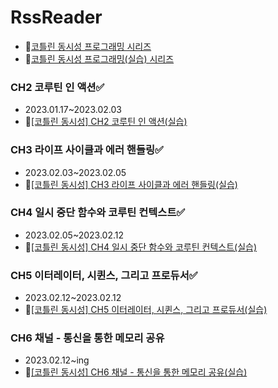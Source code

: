 # RssReader

- 📝[코틀린 동시성 프로그래밍 시리즈](https://velog.io/@sunjoo9912/series/%EC%BD%94%ED%8B%80%EB%A6%B0-%EB%8F%99%EC%8B%9C%EC%84%B1-%ED%94%84%EB%A1%9C%EA%B7%B8%EB%9E%98%EB%B0%8D)
- 📝[코틀린 동시성 프로그래밍(실습) 시리즈](https://velog.io/@sunjoo9912/series/%EC%BD%94%ED%8B%80%EB%A6%B0-%EB%8F%99%EC%8B%9C%EC%84%B1-%ED%94%84%EB%A1%9C%EA%B7%B8%EB%9E%98%EB%B0%8D%EC%8B%A4%EC%8A%B5)

### CH2 코루틴 인 액션✅
- 2023.01.17~2023.02.03
- 📝[[코틀린 동시성] CH2 코루틴 인 액션(실습)](https://velog.io/@sunjoo9912/%EC%BD%94%ED%8B%80%EB%A6%B0-%EB%8F%99%EC%8B%9C%EC%84%B1-CH2-%EC%BD%94%EB%A3%A8%ED%8B%B4-%EC%9D%B8-%EC%95%A1%EC%85%98)

### CH3 라이프 사이클과 에러 핸들링✅
- 2023.02.03~2023.02.05
- 📝[[코틀린 동시성] CH3 라이프 사이클과 에러 핸들링(실습)](https://velog.io/@sunjoo9912/%EC%BD%94%ED%8B%80%EB%A6%B0-%EB%8F%99%EC%8B%9C%EC%84%B1-CH3-%EB%9D%BC%EC%9D%B4%ED%94%84-%EC%82%AC%EC%9D%B4%ED%81%B4%EA%B3%BC-%EC%97%90%EB%9F%AC-%ED%95%B8%EB%93%A4%EB%A7%81%EC%8B%A4%EC%8A%B5)

### CH4 일시 중단 함수와 코루틴 컨텍스트✅

- 2023.02.05~2023.02.12
- 📝[[코틀린 동시성] CH4 일시 중단 함수와 코루틴 컨텍스트(실습)](https://velog.io/@sunjoo9912/%EC%BD%94%ED%8B%80%EB%A6%B0-%EB%8F%99%EC%8B%9C%EC%84%B1-CH4-%EC%9D%BC%EC%8B%9C-%EC%A4%91%EB%8B%A8-%ED%95%A8%EC%88%98%EC%99%80-%EC%BD%94%EB%A3%A8%ED%8B%B4-%EC%BB%A8%ED%85%8D%EC%8A%A4%ED%8A%B8%EC%8B%A4%EC%8A%B5)

### CH5 이터레이터, 시퀸스, 그리고 프로듀서✅

- 2023.02.12~2023.02.12
- 📝[[코틀린 동시성] CH5 이터레이터, 시퀸스, 그리고 프로듀서(실습)](https://velog.io/@sunjoo9912/%EC%BD%94%ED%8B%80%EB%A6%B0-%EB%8F%99%EC%8B%9C%EC%84%B1-CH5-%EC%9D%B4%ED%84%B0%EB%A0%88%EC%9D%B4%ED%84%B0-%EC%8B%9C%ED%80%B8%EC%8A%A4-%EA%B7%B8%EB%A6%AC%EA%B3%A0-%ED%94%84%EB%A1%9C%EB%93%80%EC%84%9C%EC%8B%A4%EC%8A%B5)

### CH6 채널 - 통신을 통한 메모리 공유

- 2023.02.12~ing
- 📝[[코틀린 동시성] CH6 채널 - 통신을 통한 메모리 공유(실습)
](https://velog.io/@sunjoo9912/%EC%BD%94%ED%8B%80%EB%A6%B0-%EB%8F%99%EC%8B%9C%EC%84%B1-CH6-%EC%B1%84%EB%84%90-%ED%86%B5%EC%8B%A0%EC%9D%84-%ED%86%B5%ED%95%9C-%EB%A9%94%EB%AA%A8%EB%A6%AC-%EA%B3%B5%EC%9C%A0%EC%8B%A4%EC%8A%B5)
